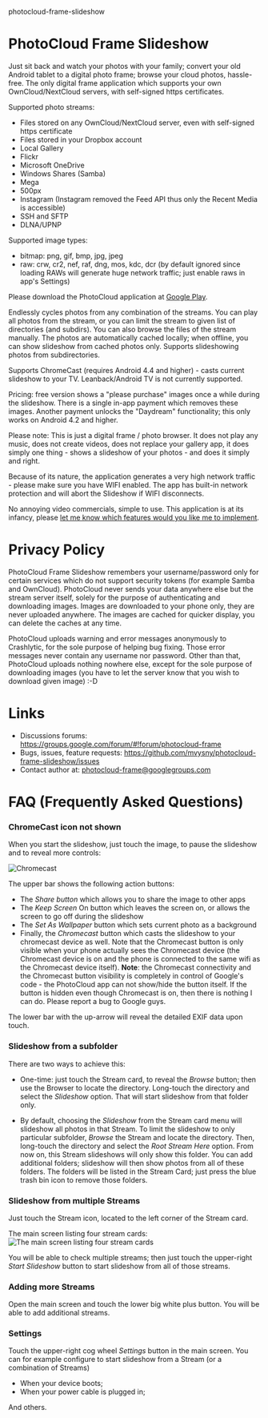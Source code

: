 photocloud-frame-slideshow
# PhotoCloud Frame Slideshow

Just sit back and watch your photos with your family; convert your old Android tablet to a digital photo frame; browse your cloud photos, hassle-free. The only digital frame application which supports your own OwnCloud/NextCloud servers, with self-signed https certificates.

Supported photo streams:
- Files stored on any OwnCloud/NextCloud server, even with self-signed https certificate
- Files stored in your Dropbox account
- Local Gallery
- Flickr
- Microsoft OneDrive
- Windows Shares (Samba)
- Mega
- 500px
- Instagram (Instagram removed the Feed API thus only the Recent Media is accessible)
- SSH and SFTP
- DLNA/UPNP

Supported image types:
- bitmap: png, gif, bmp, jpg, jpeg
- raw: crw, cr2, nef, raf, dng, mos, kdc, dcr (by default ignored since loading RAWs will generate huge network traffic; just enable raws in app's Settings)

Please download the PhotoCloud application at [Google Play](https://play.google.com/store/apps/details?id=sk.baka.photoframe).

Endlessly cycles photos from any combination of the streams. You can play all photos from the stream, or you can limit the stream to given list of directories (and subdirs). You can also browse the files of the stream manually. The photos are automatically cached locally; when offline, you can show slideshow from cached photos only.
Supports slideshowing photos from subdirectories.

Supports ChromeCast (requires Android 4.4 and higher) - casts current slideshow to your TV. Leanback/Android TV is not currently supported.

Pricing: free version shows a "please purchase" images once a while during the slideshow. There is a single in-app payment which removes these images.
Another payment unlocks the "Daydream" functionality; this only works on Android 4.2 and higher.

Please note:
This is just a digital frame / photo browser. It does not play any music, does not create videos, does not replace your gallery app, it does simply one thing - shows a slideshow of your photos - and does it simply and right.

Because of its nature, the application generates a very high network traffic - please make sure you have WIFI enabled. The app has built-in network protection and will abort the Slideshow if WIFI disconnects.

No annoying video commercials, simple to use. This application is at its infancy, please [let me know which features would you like me to implement](https://github.com/mvysny/photocloud-frame-slideshow/issues).

# Privacy Policy

PhotoCloud Frame Slideshow remembers your username/password only for certain services which do not support security tokens (for example Samba and OwnCloud). PhotoCloud never sends your data anywhere else but the stream server itself, solely for the purpose of authenticating and downloading images. Images are downloaded to your phone only, they are never uploaded anywhere. The images are cached for quicker display, you can delete the caches at any time.

PhotoCloud uploads warning and error messages anonymously to Crashlytic, for the sole purpose of helping bug fixing. Those error messages never contain any username nor password. Other than that, PhotoCloud uploads nothing nowhere else, except for the sole purpose of downloading images (you have to let the server know that you wish to download given image) :-D

# Links

* Discussions forums: https://groups.google.com/forum/#!forum/photocloud-frame
* Bugs, issues, feature requests: https://github.com/mvysny/photocloud-frame-slideshow/issues
* Contact author at: photocloud-frame@googlegroups.com

# FAQ (Frequently Asked Questions)

### ChromeCast icon not shown

When you start the slideshow, just touch the image, to pause the slideshow and to reveal more controls:

![Chromecast](images/chromecast.jpg)

The upper bar shows the following action buttons:

* The *Share button* which allows you to share the image to other apps
* The *Keep Screen* On button which leaves the screen on, or allows the screen to go off during the slideshow
* The *Set As Wallpaper* button which sets current photo as a background
* Finally, the *Chromecast* button which casts the slideshow to your chromecast device as well. Note that
  the Chromecast button is only visible when your phone actually sees the Chromecast device (the Chromecast device is on
  and the phone is connected to the same wifi as the Chromecast device itself). **Note**: the Chromecast connectivity
  and the Chromecast button visibility is completely in control of Google's code - the PhotoCloud app can not show/hide the button
  itself. If the button is hidden even though Chromecast is on, then there is nothing I can do.
  Please report a bug to Google guys.

The lower bar with the up-arrow will reveal the detailed EXIF data upon touch.

### Slideshow from a subfolder

There are two ways to achieve this:

* One-time: just touch the Stream card, to reveal the *Browse* button; then use the Browser to locate the directory.
  Long-touch the directory and select the *Slideshow* option. That will start slideshow from that folder only.
  
* By default, choosing the *Slideshow* from the Stream card menu will slideshow all photos in that Stream.
  To limit the slideshow to only particular subfolder, *Browse* the Stream and locate the directory.
  Then, long-touch the directory and select the *Root Stream Here* option. From now on, this Stream slideshows
  will only show this folder. You can add additional folders; slideshow will then show photos from all of these folders.
  The folders will be listed in the Stream Card; just press the blue trash bin icon to remove those folders.

### Slideshow from multiple Streams

Just touch the Stream icon, located to the left corner of the Stream card.

The main screen listing four stream cards:
![The main screen listing four stream cards](images/stream_cards.jpg)

You will be able to check multiple streams; then just touch the upper-right *Start Slideshow* button
to start slideshow from all of those streams.

### Adding more Streams

Open the main screen and touch the lower big white plus button. You will be able to add additional streams.

### Settings

Touch the upper-right cog wheel *Settings* button in the main screen. You can for example configure to
start slideshow from a Stream (or a combination of Streams)

* When your device boots;
* When your power cable is plugged in;

And others.
 